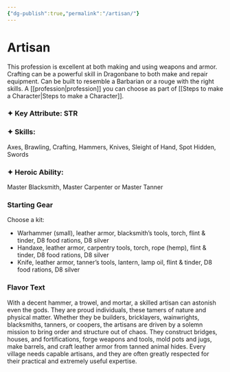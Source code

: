 ```yaml
---
{"dg-publish":true,"permalink":"/artisan/"}
---
```


# Artisan
This profession is excellent at both making and using weapons and armor. Crafting can be a powerful skill in Dragonbane to both make and repair equipment. Can be built to resemble a Barbarian or a rouge with the right skills.
A [[profession\|profession]] you can choose as part of [[Steps to make a Character\|Steps to make a Character]].
### ✦ Key Attribute: STR
### ✦ Skills:
Axes, Brawling, Crafting, Hammers, Knives, Sleight of Hand, Spot Hidden, Swords
### ✦ Heroic Ability: 
Master Blacksmith, Master Carpenter or Master Tanner

### Starting Gear
Choose a kit:
- Warhammer (small), leather armor, blacksmith’s tools, torch, flint & tinder, D8 food rations, D8 silver
- Handaxe, leather armor, carpentry tools, torch, rope (hemp), flint & tinder, D8 food rations, D8 silver
- Knife, leather armor, tanner’s tools, lantern, lamp oil, flint & tinder, D8 food rations, D8 silver

### Flavor Text
With a decent hammer, a trowel, and mortar, a skilled
artisan can astonish even the gods. They are proud
individuals, these tamers of nature and physical matter.
Whether they be builders, bricklayers, wainwrights,
blacksmiths, tanners, or coopers, the artisans are driven
by a solemn mission to bring order and structure out of
chaos. They construct bridges, houses, and fortifications,
forge weapons and tools, mold pots and jugs, make
barrels, and craft leather armor from tanned animal hides.
Every village needs capable artisans, and they are often
greatly respected for their practical and extremely useful
expertise.